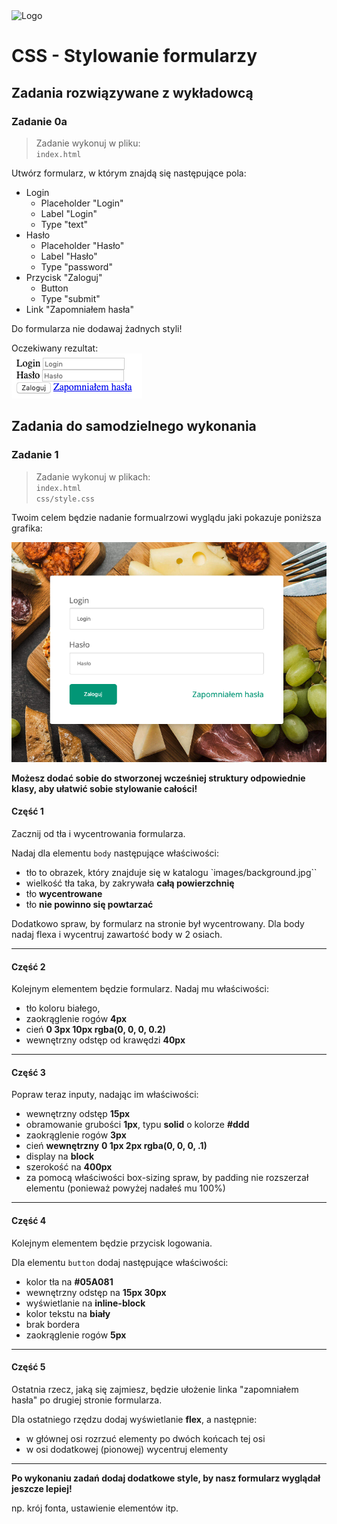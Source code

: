 <img alt="Logo" src="http://coderslab.pl/img/coderslab-logo.png" width="400">

# CSS - Stylowanie formularzy

## Zadania rozwiązywane z wykładowcą

### Zadanie 0a

> Zadanie wykonuj w pliku:  
> `index.html`  

Utwórz formularz, w którym znajdą się następujące pola:
* Login
  * Placeholder "Login"
  * Label "Login"
  * Type "text"
* Hasło
  * Placeholder "Hasło"
  * Label "Hasło"
  * Type "password"
* Przycisk "Zaloguj"
  * Button
  * Type "submit"
* Link "Zapomniałem hasła"

Do formularza nie dodawaj żadnych styli!

Oczekiwany rezultat:  
![](images/example0a.png)


## Zadania do samodzielnego wykonania

### Zadanie 1

> Zadanie wykonuj w plikach:  
> `index.html`  
> `css/style.css` 

Twoim celem będzie nadanie formualrzowi wyglądu jaki pokazuje poniższa grafika:

![](images/example01.png)

**Możesz dodać sobie do stworzonej wcześniej struktury odpowiednie klasy, aby ułatwić sobie stylowanie całości!**

#### Część 1
Zacznij od tła i wycentrowania formularza.

Nadaj dla elementu `body` następujące właściwości:
- tło to obrazek, który znajduje się w katalogu `images/background.jpg``
- wielkość tła taka, by zakrywała **całą powierzchnię**
- tło **wycentrowane**
- tło **nie powinno się powtarzać**

Dodatkowo spraw, by formularz na stronie był wycentrowany. Dla body nadaj flexa i wycentruj zawartość body w 2 osiach.

---

#### Część 2

Kolejnym elementem będzie formularz. Nadaj mu właściwości:

- tło koloru białego,
- zaokrąglenie rogów **4px**
- cień **0 3px 10px rgba(0, 0, 0, 0.2)**
- wewnętrzny odstęp od krawędzi **40px**

---

#### Część 3

Popraw teraz inputy, nadając im właściwości:

- wewnętrzny odstęp **15px**
- obramowanie grubości **1px**, typu **solid** o kolorze **#ddd**
- zaokrąglenie rogów **3px**
- cień **wewnętrzny** **0 1px 2px rgba(0, 0, 0, .1)**
- display na **block**
- szerokość na **400px**
- za pomocą właściwości box-sizing spraw, by padding nie rozszerzał elementu (ponieważ powyżej nadałeś mu 100%)

---

#### Część 4

Kolejnym elementem będzie przycisk logowania.

Dla elementu `button` dodaj następujące właściwości:

- kolor tła na **#05A081**
- wewnętrzny odstęp na **15px 30px**
- wyświetlanie na **inline-block**
- kolor tekstu na **biały**
- brak bordera
- zaokrąglenie rogów **5px**

---

#### Część 5

Ostatnia rzecz, jaką się zajmiesz, będzie ułożenie linka "zapomniałem hasła" po drugiej stronie formularza.

Dla ostatniego rzędzu dodaj wyświetlanie **flex**, a następnie:
- w głównej osi rozrzuć elementy po dwóch końcach tej osi
- w osi dodatkowej (pionowej) wycentruj elementy

---

**Po wykonaniu zadań dodaj dodatkowe style, by nasz formularz wyglądał jeszcze lepiej!**

np. krój fonta, ustawienie elementów itp.